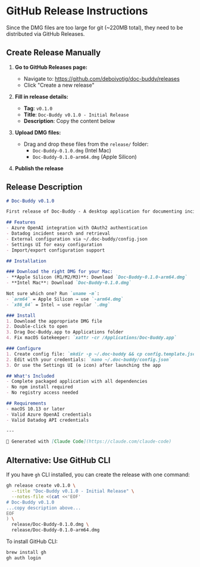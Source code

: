 # GitHub Release Instructions

Since the DMG files are too large for git (~220MB total), they need to be distributed via GitHub Releases.

## Create Release Manually

1. **Go to GitHub Releases page:**
   - Navigate to: https://github.com/debojyotig/doc-buddy/releases
   - Click "Create a new release"

2. **Fill in release details:**
   - **Tag**: `v0.1.0`
   - **Title**: `Doc-Buddy v0.1.0 - Initial Release`
   - **Description**: Copy the content below

3. **Upload DMG files:**
   - Drag and drop these files from the `release/` folder:
     - `Doc-Buddy-0.1.0.dmg` (Intel Mac)
     - `Doc-Buddy-0.1.0-arm64.dmg` (Apple Silicon)

4. **Publish the release**

## Release Description

```markdown
# Doc-Buddy v0.1.0

First release of Doc-Buddy - A desktop application for documenting incidents using Datadog and Azure OpenAI.

## Features
- Azure OpenAI integration with OAuth2 authentication
- Datadog incident search and retrieval
- External configuration via ~/.doc-buddy/config.json
- Settings UI for easy configuration
- Import/export configuration support

## Installation

### Download the right DMG for your Mac:
- **Apple Silicon (M1/M2/M3)**: Download `Doc-Buddy-0.1.0-arm64.dmg`
- **Intel Mac**: Download `Doc-Buddy-0.1.0.dmg`

Not sure which one? Run `uname -m`:
- `arm64` = Apple Silicon → use `-arm64.dmg`
- `x86_64` = Intel → use regular `.dmg`

### Install
1. Download the appropriate DMG file
2. Double-click to open
3. Drag Doc-Buddy.app to Applications folder
4. Fix macOS Gatekeeper: `xattr -cr /Applications/Doc-Buddy.app`

### Configure
1. Create config file: `mkdir -p ~/.doc-buddy && cp config.template.json ~/.doc-buddy/config.json`
2. Edit with your credentials: `nano ~/.doc-buddy/config.json`
3. Or use the Settings UI (⚙️ icon) after launching the app

## What's Included
- Complete packaged application with all dependencies
- No npm install required
- No registry access needed

## Requirements
- macOS 10.13 or later
- Valid Azure OpenAI credentials
- Valid Datadog API credentials

---

🤖 Generated with [Claude Code](https://claude.com/claude-code)
```

## Alternative: Use GitHub CLI

If you have `gh` CLI installed, you can create the release with one command:

```bash
gh release create v0.1.0 \
  --title "Doc-Buddy v0.1.0 - Initial Release" \
  --notes-file <(cat <<'EOF'
# Doc-Buddy v0.1.0
...copy description above...
EOF
) \
  release/Doc-Buddy-0.1.0.dmg \
  release/Doc-Buddy-0.1.0-arm64.dmg
```

To install GitHub CLI:
```bash
brew install gh
gh auth login
```
